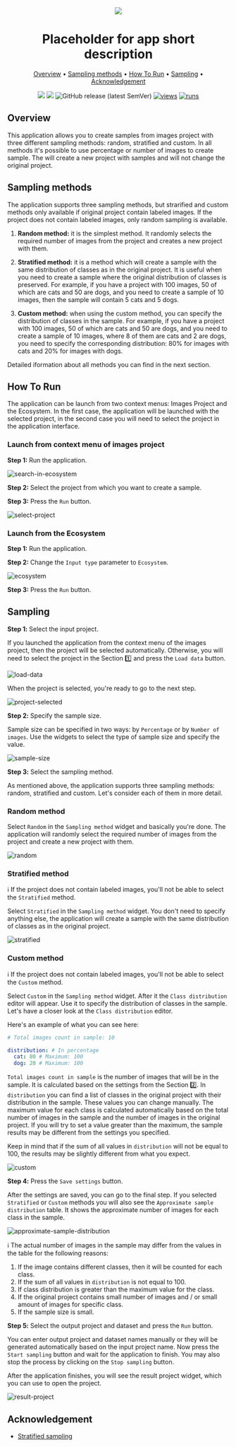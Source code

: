 <div align="center" markdown>
<img src="https://github-production-user-asset-6210df.s3.amazonaws.com/118521851/275804519-dab5aad7-331d-45f3-9c79-cf4d7b677e00.png"/>

# Placeholder for app short description

<p align="center">
  <a href="#Overview">Overview</a> •
  <a href="#Sampling-methods">Sampling methods</a> •
  <a href="#How-To-Run">How To Run</a> •
  <a href="#Sampling">Sampling</a> •
  <a href="#Acknowledgement">Acknowledgement</a>
</p>

[![](https://img.shields.io/badge/supervisely-ecosystem-brightgreen)](https://ecosystem.supervise.ly/apps/supervisely-ecosystem/sample-images-from-project)
[![](https://img.shields.io/badge/slack-chat-green.svg?logo=slack)](https://supervise.ly/slack)
![GitHub release (latest SemVer)](https://img.shields.io/github/v/release/supervisely-ecosystem/sample-images-from-project)
[![views](https://app.supervise.ly/img/badges/views/supervisely-ecosystem/sample-images-from-project.png)](https://supervise.ly)
[![runs](https://app.supervise.ly/img/badges/runs/supervisely-ecosystem/sample-images-from-project.png)](https://supervise.ly)

</div>

## Overview

This application allows you to create samples from images project with three different sampling methods: random, stratified and custom.
In all methods it's possible to use percentage or number of images to create sample. The will create a new project with samples and will not change the original project.

## Sampling methods

The application supports three sampling methods, but strarified and custom methods only available if original project contain labeled images. If the project does not contain labeled images, only random sampling is available.

1. **Random method:** it is the simplest method. It randomly selects the required number of images from the project and creates a new project with them.

2. **Stratified method:** it is a method which will create a sample with the same distribution of classes as in the original project. It is useful when you need to create a sample where the original distribution of classes is preserved. For example, if you have a project with 100 images, 50 of which are cats and 50 are dogs, and you need to create a sample of 10 images, then the sample will contain 5 cats and 5 dogs.

3. **Custom method:** when using the custom method, you can specify the distribution of classes in the sample. For example, if you have a project with 100 images, 50 of which are cats and 50 are dogs, and you need to create a sample of 10 images, where 8 of them are cats and 2 are dogs, you need to specify the corresponding distribution: 80% for images with cats and 20% for images with dogs.

Detailed iformation about all methods you can find in the next section.

## How To Run

The application can be launch from two context menus: Images Project and the Ecosystem. In the first case, the application will be launched with the selected project, in the second case you will need to select the project in the application interface.

### Launch from context menu of images project

**Step 1:** Run the application.

![search-in-ecosystem](search-in-ecosystem.png)

**Step 2:** Select the project from which you want to create a sample.

**Step 3:** Press the `Run` button.

![select-project](select-project.png)

### Launch from the Ecosystem

**Step 1:** Run the application.

**Step 2:** Change the `Input type` parameter to `Ecosystem`.

![ecosystem](ecosystem.png)

**Step 3:** Press the `Run` button.

## Sampling

**Step 1️:** Select the input project.

If you launched the application from the context menu of the images project, then the project will be selected automatically. Otherwise, you will need to select the project in the Section 1️⃣ and press the `Load data` button.

![load-data](load-data.png)

When the project is selected, you're ready to go to the next step.

![project-selected](project-selected.png)

**Step 2️:** Specify the sample size.

Sample size can be specified in two ways: by `Percentage` or by `Number of images`. Use the widgets to select the type of sample size and specify the value.

![sample-size](sample-size.png)

**Step 3️:** Select the sampling method.

As mentioned above, the application supports three sampling methods: random, stratified and custom. Let's consider each of them in more detail.

### Random method

Select `Random` in the `Sampling method` widget and basically you're done. The application will randomly select the required number of images from the project and create a new project with them.

![random](random.png)

### Stratified method

ℹ️ If the project does not contain labeled images, you'll not be able to select the `Stratified` method.

Select `Stratified` in the `Sampling method` widget. You don't need to specify anything else, the application will create a sample with the same distribution of classes as in the original project.

![stratified](stratified.png)

### Custom method

ℹ️ If the project does not contain labeled images, you'll not be able to select the `Custom` method.

Select `Custom` in the `Sampling method` widget. After it the `Class distribution` editor will appear. Use it to specify the distribution of classes in the sample. Let's have a closer look at the `Class distribution` editor.

Here's an example of what you can see here:

```yaml
# Total images count in sample: 10

distribution: # In percentage
  cat: 80 # Maximum: 100
  dog: 20 # Maximum: 100
```

`Total images count in sample` is the number of images that will be in the sample. It is calculated based on the settings from the Section 2️⃣.
In `distribution` you can find a list of classes in the original project with their distribution in the sample. These values you can change manually. The maximum value for each class is calculated automatically based on the total number of images in the sample and the number of images in the original project. If you will try to set a value greater than the maximum, the sample results may be different from the settings you specified.

Keep in mind that if the sum of all values in `distribution` will not be equal to 100, the results may be slightly different from what you expect.

![custom](custom.png)

**Step 4️:** Press the `Save settings` button.

After the settings are saved, you can go to the final step. If you selected `Stratified` or `Custom` methods you will also see the `Approximate sample distribution` table. It shows the approximate number of images for each class in the sample. 

![approximate-sample-distribution](approximate-sample-distribution.png)

ℹ️ The actual number of images in the sample may differ from the values in the table for the following reasons:

1. If the image contains different classes, then it will be counted for each class.
2. If the sum of all values in `distribution` is not equal to 100.
3. If class distribution is greater than the maximum value for the class.
4. If the original project contains small number of images and / or small amount of images for specific class.
5. If the sample size is small.

**Step 5️:** Select the output project and dataset and press the `Run` button.

You can enter output project and dataset names manually or they will be generated automatically based on the input project name. 
Now press the `Start sampling` button and wait for the application to finish. You may also stop the process by clicking on the `Stop sampling` button.

After the application finishes, you will see the result project widget, which you can use to open the project.

![result-project](result-project.png)

## Acknowledgement

- [Stratified sampling](https://en.wikipedia.org/wiki/Stratified_sampling)